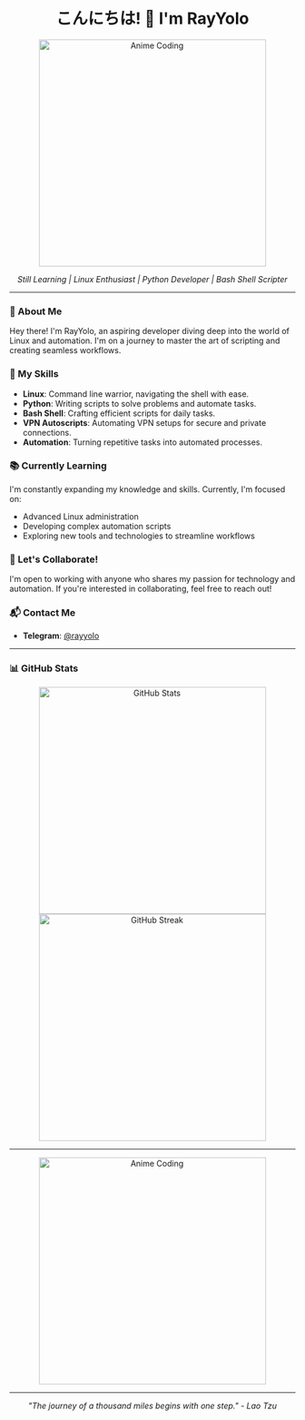 <h1 align="center">こんにちは! 👋 I'm RayYolo</h1>
<p align="center">
  <img src="https://th.bing.com/th/id/OIG3.adcyx4YZ883ks3Bd1I6a?w=1024&h=1024&rs=1&pid=ImgDetMain" alt="Anime Coding" width="400"/>
</p>

<p align="center">
  <em>Still Learning | Linux Enthusiast | Python Developer | Bash Shell Scripter</em>
</p>

---

### 🌟 About Me

Hey there! I'm RayYolo, an aspiring developer diving deep into the world of Linux and automation. I'm on a journey to master the art of scripting and creating seamless workflows.

### 🚀 My Skills

- **Linux**: Command line warrior, navigating the shell with ease.
- **Python**: Writing scripts to solve problems and automate tasks.
- **Bash Shell**: Crafting efficient scripts for daily tasks.
- **VPN Autoscripts**: Automating VPN setups for secure and private connections.
- **Automation**: Turning repetitive tasks into automated processes.

### 📚 Currently Learning

I'm constantly expanding my knowledge and skills. Currently, I'm focused on:

- Advanced Linux administration
- Developing complex automation scripts
- Exploring new tools and technologies to streamline workflows

### 🤝 Let's Collaborate!

I'm open to working with anyone who shares my passion for technology and automation. If you're interested in collaborating, feel free to reach out!

### 📬 Contact Me

- **Telegram**: [@rayyolo](https://t.me/rayyolo)

---

### 📊 GitHub Stats

<p align="center">
  <img src="https://github-readme-stats.vercel.app/api?username=yolonet&show_icons=true&theme=tokyonight" alt="GitHub Stats" width="400"/>
  <img src="https://github-readme-streak-stats.herokuapp.com?user=yolonet&theme=tokyonight" alt="GitHub Streak" width="400"/>
</p>

---

<p align="center">
  <img src="https://media.giphy.com/media/LmNwrBhejkK9EFP504/giphy.gif" alt="Anime Coding" width="400"/>
</p>

---

<p align="center">
  <em>"The journey of a thousand miles begins with one step." - Lao Tzu</em>
</p>
